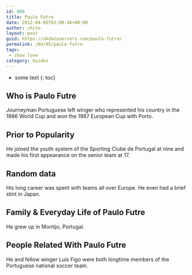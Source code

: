 ```yaml
---
id: 996
title: Paulo Futre
date: 2012-04-05T03:00:46+00:00
author: chito
layout: post
guid: https://ukdataservers.com/paulo-futre/
permalink: /04/05/paulo-futre
tags:
 - show love
category: Guides
---
```


* some text
{: toc}
          
          
## Who is  Paulo Futre
                  
                  
                  
Journeyman Portuguese left winger who represented his country in the 1986 World Cup and won the 1987 European Cup with Porto.
                  
                
                
                
## Prior to Popularity 
                  
                  
                  
He joined the youth system of the Sporting Clube de Portugal at nine and made his first appearance on the senior team at 17.
                  
                
                
                
## Random data 
                  
                  
                  
His long career was spent with teams all over Europe. He even had a brief stint in Japan.
                  
                
                
                
## Family & Everyday Life of Paulo Futre
                  
                  
                  
He grew up in Montijo, Portugal.
                  
                
                
                
## People Related With  Paulo Futre
                  
                  
                  
He and fellow winger Luís Figo were both longtime members of the Portuguese national soccer team. 
                  
                
              
            
          
          
          
    
    
  
